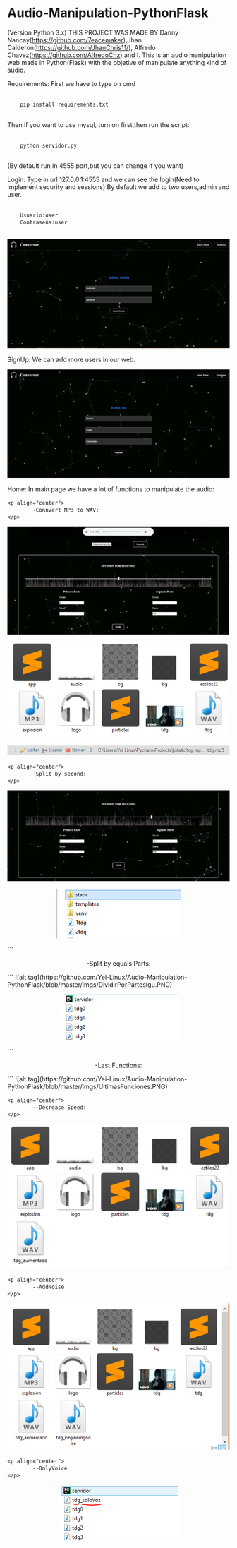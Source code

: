 # Audio-Manipulation-PythonFlask
(Version Python 3.x)
THIS PROJECT WAS MADE BY Danny Nancay(https://github.com/7eacemaker),Jhan Calderon(https://github.com/JhanChris11/),
Alfredo Chavez(https://github.com/AlfredoChz) and I.
This is an audio manipulation web made in Python(Flask) with the objetive of manipulate anything kind of audio.

Requirements:
First we have to type on cmd 

```
		
	pip install requirements.txt
		
```
Then if you want to use mysql, turn on first,then run the script:

```
		
	python servidor.py
		
```

(By default run in 4555 port,but you can change if you want)

Login:
Type in url 127.0.0.1:4555 and we can see the login(Need to implement security and sessions)
By default we add to two users,admin and user.

```
		
	Usuario:user
	Contraseña:user
		
```

![alt tag](https://github.com/Yei-Linux/Audio-Manipulation-PythonFlask/blob/master/imgs/Login.PNG)

SignUp:
We can add more users in our web.

![alt tag](https://github.com/Yei-Linux/Audio-Manipulation-PythonFlask/blob/master/imgs/Registrar.PNG)

Home:
In main page we have a lot of functions to manipulate the audio:

```
<p align="center">
		-Connvert MP3 to WAV:
</p>
```
![alt tag](https://github.com/Yei-Linux/Audio-Manipulation-PythonFlask/blob/master/imgs/Convert1.PNG)

<p align="center">
	<img src="https://github.com/Yei-Linux/Audio-Manipulation-PythonFlask/blob/master/imgs/Convert2.PNG">
</p>

<p align="center">
	<img src="https://github.com/Yei-Linux/Audio-Manipulation-PythonFlask/blob/master/imgs/Convert3.PNG">
</p>

```
<p align="center">
		-Split by second:
</p>
```
![alt tag](https://github.com/Yei-Linux/Audio-Manipulation-PythonFlask/blob/master/imgs/DividirPorSeg.PNG)

<p align="center">
	<img src="https://github.com/Yei-Linux/Audio-Manipulation-PythonFlask/blob/master/imgs/DividirPorSeg2.PNG">
</p>
```
<p align="center">
		-Split by equals Parts:
</p>
```
![alt tag](https://github.com/Yei-Linux/Audio-Manipulation-PythonFlask/blob/master/imgs/DividirPorPartesIgu.PNG)

<p align="center">
	<img src="https://github.com/Yei-Linux/Audio-Manipulation-PythonFlask/blob/master/imgs/DividirPorPartesIgu2.PNG">
</p>
```
<p align="center">
		-Last Functions:
</p>
```
![alt tag](https://github.com/Yei-Linux/Audio-Manipulation-PythonFlask/blob/master/imgs/UltimasFunciones.PNG)

```
<p align="center">
		--Decrease Speed:
</p>
```
<p align="center">
	<img src="https://github.com/Yei-Linux/Audio-Manipulation-PythonFlask/blob/master/imgs/DisminuirVelocidad.PNG">
</p>

```
<p align="center">
		--AddNoise
</p>
```

<p align="center">
	<img src="https://github.com/Yei-Linux/Audio-Manipulation-PythonFlask/blob/master/imgs/AgregarRuido.PNG">
</p>

```
<p align="center">
		--OnlyVoice
</p>
```
<p align="center">
	<img src="https://github.com/Yei-Linux/Audio-Manipulation-PythonFlask/blob/master/imgs/SoloVoz.PNG">
</p>

